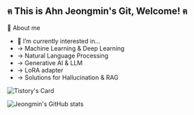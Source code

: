 ## ฅ This is Ahn Jeongmin's Git, Welcome!  ฅ

🌱 About me

- 🌱 I’m currently interested in...
- → Machine Learning & Deep Learning
- → Natural Language Processing
- → Generative AI & LLM
- → LoRA adapter
- → Solutions for Hallucination & RAG
<!--
**Ahn-Jeongmin/Ahn-Jeongmin** is a ✨ _special_ ✨ repository because its `README.md` (this file) appears on your GitHub profile.

Here are some ideas to get you started:

- 🔭 I’m currently working on ...
- 🌱 I’m currently learning ...
- 👯 I’m looking to collaborate on ...
- 🤔 I’m looking for help with ...
- 💬 Ask me about ...
- 📫 How to reach me: ...
- 😄 Pronouns: ...
- ⚡ Fun fact: ...
-->

![Tistory's Card](https://github-readme-tistory-card.vercel.app/api?name=tingmins-swdeliveryservice&postId=12)



![Jeongmin's GitHub stats](https://github-readme-stats.vercel.app/api?username=Ahn-Jeongmin&show_icons=true&theme=dracula)
